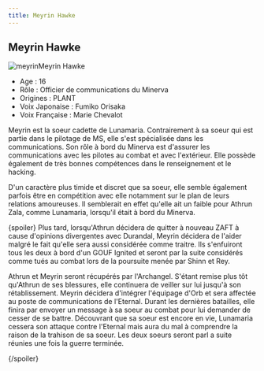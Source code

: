 ```yaml
---
title: Meyrin Hawke
---
```


Meyrin Hawke
------------

![meyrin](/images/stories/saga/gundamseeddestiny/persos/zaft/meyrin.jpg)Meyrin Hawke  
  
- Age : 16  
- Rôle : Officier de communications du Minerva  
- Origines : PLANT  
- Voix Japonaise : Fumiko Orisaka  
- Voix Française : Marie Chevalot


Meyrin est la soeur cadette de Lunamaria. Contrairement à sa soeur qui est partie dans le pilotage de MS, elle s'est spécialisée dans les communications. Son rôle à bord du Minerva est d'assurer les communications avec les pilotes au combat et avec l'extérieur. Elle possède également de très bonnes compétences dans le renseignement et le hacking.


D'un caractère plus timide et discret que sa soeur, elle semble également parfois être en compétition avec elle notamment sur le plan de leurs relations amoureuses. Il semblerait en effet qu'elle ait un faible pour Athrun Zala, comme Lunamaria, lorsqu'il était à bord du Minerva.


{spoiler}
Plus tard, lorsqu'Athrun décidera de quitter à nouveau ZAFT à cause d'opinions divergentes avec Durandal, Meyrin décidera de l'aider malgré le fait qu'elle sera aussi considérée comme traitre. Ils s'enfuiront tous les deux à bord d'un GOUF Ignited et seront par la suite considérés comme tués au combat lors de la poursuite menée par Shinn et Rey.


Athrun et Meyrin seront récupérés par l'Archangel. S'étant remise plus tôt qu'Athrun de ses blessures, elle continuera de veiller sur lui jusqu'à son rétablissement. Meyrin décidera d'intégrer l'équipage d'Orb et sera affectée au poste de communications de l'Eternal. Durant les dernières batailles, elle finira par envoyer un message à sa soeur au combat pour lui demander de cesser de se battre. Découvrant que sa soeur est encore en vie, Lunamaria cessera son attaque contre l'Eternal mais aura du mal à comprendre la raison de la trahison de sa soeur. Les deux soeurs seront parl a suite réunies une fois la guerre terminée.


{/spoiler}